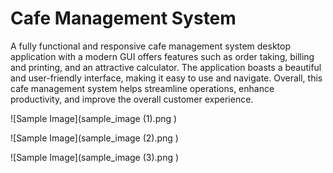 # Cafe Management System


A fully functional and responsive cafe management system desktop application with a modern GUI offers features such as order taking, billing and printing, and an attractive calculator. The application boasts a beautiful and user-friendly interface, making it easy to use and navigate. Overall, this cafe management system helps streamline operations, enhance productivity, and improve the overall customer experience.



![Sample Image](sample_image (1).png )

![Sample Image](sample_image (2).png )

![Sample Image](sample_image (3).png )
